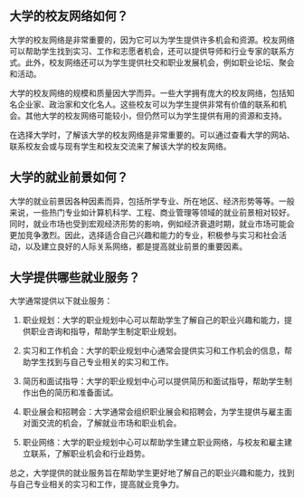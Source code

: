 ## 大学的校友网络如何？
大学的校友网络是非常重要的，因为它可以为学生提供许多机会和资源。校友网络可以帮助学生找到实习、工作和志愿者机会，还可以提供导师和行业专家的联系方式。此外，校友网络还可以为学生提供社交和职业发展机会，例如职业论坛、聚会和活动。

大学的校友网络的规模和质量因大学而异。一些大学拥有庞大的校友网络，包括知名企业家、政治家和文化名人。这些校友可以为学生提供非常有价值的联系和机会。其他大学的校友网络可能较小，但仍然可以为学生提供有用的资源和支持。

在选择大学时，了解该大学的校友网络是非常重要的。可以通过查看大学的网站、联系校友会或与现有学生和校友交流来了解该大学的校友网络。
## 大学的就业前景如何？
大学的就业前景因各种因素而异，包括所学专业、所在地区、经济形势等等。一般来说，一些热门专业如计算机科学、工程、商业管理等领域的就业前景相对较好。同时，就业市场也受到宏观经济形势的影响，例如经济衰退时期，就业市场可能会更加竞争激烈。因此，选择适合自己兴趣和能力的专业，积极参与实习和社会活动，以及建立良好的人际关系网络，都是提高就业前景的重要因素。
## 大学提供哪些就业服务？
大学通常提供以下就业服务：

1. 职业规划：大学的职业规划中心可以帮助学生了解自己的职业兴趣和能力，提供职业咨询和指导，帮助学生制定职业规划。

2. 实习和工作机会：大学的职业规划中心通常会提供实习和工作机会的信息，帮助学生找到与自己专业相关的实习和工作。

3. 简历和面试指导：大学的职业规划中心可以提供简历和面试指导，帮助学生制作出色的简历和准备面试。

4. 职业展会和招聘会：大学通常会组织职业展会和招聘会，为学生提供与雇主面对面交流的机会，了解就业市场和职业机会。

5. 职业网络：大学的职业规划中心可以帮助学生建立职业网络，与校友和雇主建立联系，了解职业机会和行业趋势。

总之，大学提供的就业服务旨在帮助学生更好地了解自己的职业兴趣和能力，找到与自己专业相关的实习和工作，提高就业竞争力。
